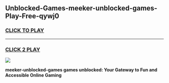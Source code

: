 
## Unblocked-Games-meeker-unblocked-games-Play-Free-qywj0
<h3>
<a href="https://premium76.site?title=meeker-unblocked-games&ref=21A">CLICK TO PLAY</a></h3>
<hr>

<h3>
<a href="https://premium76.site?title=meeker-unblocked-games&ref=21A">CLICK 2 PLAY</a>
  
</h3>

<a href="https://premium76.site?title=meeker-unblocked-games&ref=21A"><img src="https://clearcache.store/games.png"></a>


**meeker-unblocked-games games unblocked: Your Gateway to Fun and Accessible Online Gaming**
